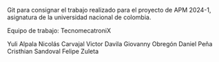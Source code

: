Git para consignar el trabajo realizado para el proyecto de APM 2024-1, asignatura de la universidad nacional de colombia.

Equipo de trabajo: TecnomecatroniX

Yuli Alpala
Nicolás Carvajal
Victor Davila
Giovanny Obregón
Daniel Peña
Cristhian Sandoval
Felipe Zuleta
